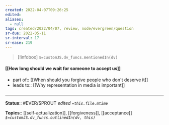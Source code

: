 ```yaml
---
created: 2022-04-07T09:26:25 
edited: 
aliases:
  - null
tags: created/2022/04/07, review, node/evergreen/question
sr-due: 2022-05-11
sr-interval: 17
sr-ease: 219
---
```

> [!infobox]
`$=customJS.dv_funcs.mentionedIn(dv)`

#### [[How long should we wait for someone to accept us]]

- part of:: [[When should you forgive people who don't deserve it]]
- leads to:: [[Why representation in media is important]]

### <hr class="footnote"/>

**Status**:: #EVER/SPROUT
*edited `=this.file.mtime`*

**Topics**:: [[self-actualization]], [[forgiveness]], [[acceptance]]
*`$=customJS.dv_funcs.outlinedIn(dv, this)`*
